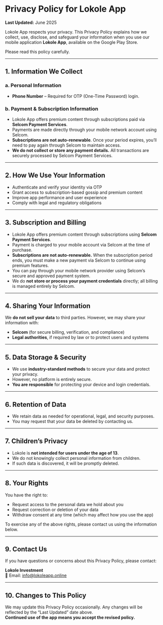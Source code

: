 # Privacy Policy for Lokole App

**Last Updated:** June 2025

Lokole App respects your privacy. This Privacy Policy explains how we collect, use, disclose, and safeguard your information when you use our mobile application **Lokole App**, available on the Google Play Store.

Please read this policy carefully.

---

## 1. Information We Collect

### a. Personal Information
- **Phone Number** – Required for OTP (One-Time Password) login.

### b. Payment & Subscription Information
- Lokole App offers premium content through subscriptions paid via **Selcom Payment Services**.
- Payments are made directly through your mobile network account using Selcom.
- **Subscriptions are not auto-renewable**. Once your period expires, you’ll need to pay again through Selcom to maintain access.
- **We do not collect or store any payment details.** All transactions are securely processed by Selcom Payment Services.

---

## 2. How We Use Your Information

- Authenticate and verify your identity via OTP  
- Grant access to subscription-based gossip and premium content  
- Improve app performance and user experience  
- Comply with legal and regulatory obligations  

---

## 3. Subscription and Billing

- Lokole App offers premium content through subscriptions using **Selcom Payment Services**.  
- Payment is charged to your mobile account via Selcom at the time of purchase.  
- **Subscriptions are not auto-renewable.** When the subscription period ends, you must make a new payment via Selcom to continue using premium features.  
- You can pay through your mobile network provider using Selcom’s secure and approved payment system.  
- We do **not store or process your payment credentials** directly; all billing is managed entirely by Selcom.  

---

## 4. Sharing Your Information

We **do not sell your data** to third parties. However, we may share your information with:

- **Selcom** (for secure billing, verification, and compliance)  
- **Legal authorities**, if required by law or to protect users and systems  

---

## 5. Data Storage & Security

- We use **industry-standard methods** to secure your data and protect your privacy.  
- However, no platform is entirely secure.  
- **You are responsible** for protecting your device and login credentials.  

---

## 6. Retention of Data

- We retain data as needed for operational, legal, and security purposes.  
- You may request that your data be deleted by contacting us.  

---

## 7. Children’s Privacy

- Lokole is **not intended for users under the age of 13**.  
- We do not knowingly collect personal information from children.  
- If such data is discovered, it will be promptly deleted.  

---

## 8. Your Rights

You have the right to:

- Request access to the personal data we hold about you  
- Request correction or deletion of your data  
- Withdraw consent at any time (which may affect how you use the app)  

To exercise any of the above rights, please contact us using the information below.

---

## 9. Contact Us

If you have questions or concerns about this Privacy Policy, please contact:

**Lokole Investment**  
📧 Email: [info@lokoleapp.online](mailto:info@lokoleapp.online)

---

## 10. Changes to This Policy

We may update this Privacy Policy occasionally. Any changes will be reflected by the “Last Updated” date above.  
**Continued use of the app means you accept the revised policy.**
